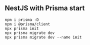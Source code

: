 ## NestJS with Prisma start

```
npm i prisma -D
npm i @prisma/client
npx prisma init
npx prisma migrate dev
npx prisma migrate dev --name init
```